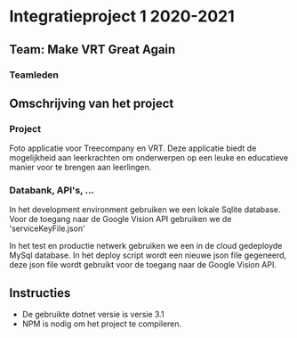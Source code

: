 # Integratieproject 1 2020-2021

## Team: Make VRT Great Again
### Teamleden


## Omschrijving van het project 
### Project
Foto applicatie voor Treecompany en VRT. Deze applicatie biedt de mogelijkheid aan leerkrachten om onderwerpen op een leuke en educatieve manier voor te brengen aan leerlingen.

### Databank, API's, ...
In het development environment gebruiken we een lokale Sqlite database.
Voor de toegang naar de Google Vision API gebruiken we de 'serviceKeyFile.json'

In het test en productie netwerk gebruiken we een in de cloud gedeployde MySql database. 
In het deploy script wordt een nieuwe json file gegeneerd, deze json file wordt gebruikt voor de toegang naar de Google Vision API. 


## Instructies
- De gebruikte dotnet versie is versie 3.1
- NPM is nodig om het project te compileren.


